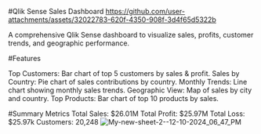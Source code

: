 #Qlik Sense Sales Dashboard
https://github.com/user-attachments/assets/32022783-620f-4350-908f-3d4f65d5322b

A comprehensive Qlik Sense dashboard to visualize sales, profits, customer trends, and geographic performance.

#Features

Top Customers: Bar chart of top 5 customers by sales & profit.
Sales by Country: Pie chart of sales contributions by country.
Monthly Trends: Line chart showing monthly sales trends.
Geographic View: Map of sales by city and country.
Top Products: Bar chart of top 10 products by sales.

#Summary Metrics
Total Sales: $26.01M
Total Profit: $25.97M
Total Loss: $25.97k
Customers: 20,248
![My-new-sheet-2--12-10-2024_06_47_PM](https://github.com/user-attachments/assets/92b1a3c4-da8f-4f8d-9049-297ac5de2c38)
